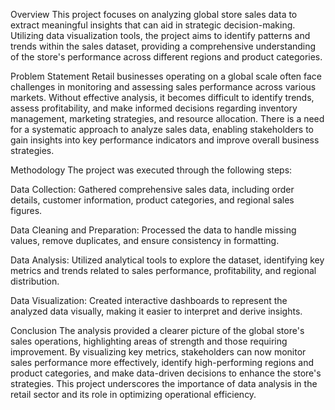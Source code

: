 Overview
This project focuses on analyzing global store sales data to extract meaningful insights that can aid in strategic decision-making. Utilizing data visualization tools, the project aims to identify patterns and trends within the sales dataset, providing a comprehensive understanding of the store's performance across different regions and product categories.

Problem Statement
Retail businesses operating on a global scale often face challenges in monitoring and assessing sales performance across various markets. Without effective analysis, it becomes difficult to identify trends, assess profitability, and make informed decisions regarding inventory management, marketing strategies, and resource allocation. There is a need for a systematic approach to analyze sales data, enabling stakeholders to gain insights into key performance indicators and improve overall business strategies.

Methodology
The project was executed through the following steps:

Data Collection: Gathered comprehensive sales data, including order details, customer information, product categories, and regional sales figures.

Data Cleaning and Preparation: Processed the data to handle missing values, remove duplicates, and ensure consistency in formatting.

Data Analysis: Utilized analytical tools to explore the dataset, identifying key metrics and trends related to sales performance, profitability, and regional distribution.

Data Visualization: Created interactive dashboards to represent the analyzed data visually, making it easier to interpret and derive insights.

Conclusion
The analysis provided a clearer picture of the global store's sales operations, highlighting areas of strength and those requiring improvement. By visualizing key metrics, stakeholders can now monitor sales performance more effectively, identify high-performing regions and product categories, and make data-driven decisions to enhance the store's strategies. This project underscores the importance of data analysis in the retail sector and its role in optimizing operational efficiency.
